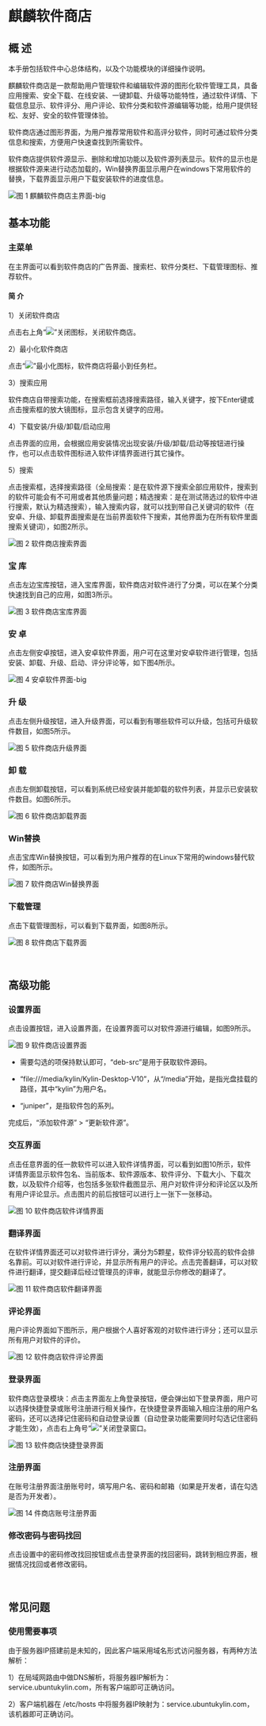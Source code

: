 #  麒麟软件商店
## 概 述
本手册包括软件中心总体结构，以及个功能模块的详细操作说明。

麒麟软件商店是一款帮助用户管理软件和编辑软件源的图形化软件管理工具，具备应用搜索、安全下载、在线安装、一键卸载、升级等功能特性，通过软件详情、下载信息显示、软件评分、用户评论、软件分类和软件源编辑等功能，给用户提供轻松、友好、安全的软件管理体验。

软件商店通过图形界面，为用户推荐常用软件和高评分软件，同时可通过软件分类信息和搜索，方便用户快速查找到所需软件。

软件商店提供软件源显示、删除和增加功能以及软件源列表显示。软件的显示也是根据软件源来进行动态加载的，Win替换界面显示用户在windows下常用软件的替换，下载界面显示用户下载安装软件的进度信息。

![图 1 麒麟软件商店主界面-big](image/1.png)
<br>

## 基本功能
### 主菜单
在主界面可以看到软件商店的广告界面、搜索栏、软件分类栏、下载管理图标、推荐软件。

#### 简 介
1）关闭软件商店

点击右上角“![](image/icon1-o.png)”关闭图标，关闭软件商店。

2）最小化软件商店

点击“![](image/icon2-o.png)”最小化图标，软件商店将最小到任务栏。

3）搜索应用

软件商店自带搜索功能，在搜索框前选择搜索路径，输入关键字，按下Enter键或点击搜索框的放大镜图标，显示包含关键字的应用。

4）下载安装/升级/卸载/启动应用

点击界面的应用，会根据应用安装情况出现安装/升级/卸载/启动等按钮进行操作，也可以点击软件图标进入软件详情界面进行其它操作。

5）搜索

点击搜索框，选择搜索路径（全局搜索：是在软件源下搜索全部应用软件，搜索到的软件可能会有不可用或者其他质量问题；精选搜索：是在测试筛选过的软件中进行搜索，默认为精选搜索），输入搜索内容，就可以找到带自己关键词的软件（在安卓、升级、卸载界面搜索是在当前界面软件下搜索，其他界面为在所有软件里面搜索关键词），如图2所示。

![图 2 软件商店搜索界面](image/2.png)

### 宝 库
点击左边宝库按钮，进入宝库界面，软件商店对软件进行了分类，可以在某个分类快速找到自己的应用，如图3所示。

![图 3 软件商店宝库界面](image/3.png)

### 安 卓
点击左侧安卓按钮，进入安卓软件界面，用户可在这里对安卓软件进行管理，包括安装、卸载、升级、启动、评分评论等，如下图4所示。

![图 4 安卓软件界面-big](image/4.png)

### 升 级
点击左侧升级按钮，进入升级界面，可以看到有哪些软件可以升级，包括可升级软件数目，如图5所示。

![图 5 软件商店升级界面](image/5.png)

### 卸 载
点击左侧卸载按钮，可以看到系统已经安装并能卸载的软件列表，并显示已安装软件数目。如图6所示。

![图 6 软件商店卸载界面](image/6.png)

### Win替换
点击宝库Win替换按钮，可以看到为用户推荐的在Linux下常用的windows替代软件，如图所示。

![图 7 软件商店Win替换界面](image/7.png)

### 下载管理
点击下载管理图标，可以看到下载界面，如图8所示。

![图 8 软件商店下载界面](image/8.png)

<br>

## 高级功能
### 设置界面
点击设置按钮，进入设置界面，在设置界面可以对软件源进行编辑，如图9所示。

![图 9 软件商店设置界面](image/9.png)

- 需要勾选的项保持默认即可，“deb-src”是用于获取软件源码。

- “file:///media/kylin/Kylin-Desktop-V10”，从“/media”开始，是指光盘挂载的路径，其中“kylin”为用户名。

- “juniper”，是指软件包的系列。

完成后，“添加软件源” > “更新软件源”。

### 交互界面
点击任意界面的任一款软件可以进入软件详情界面，可以看到如图10所示，软件详情界面显示软件包名、当前版本、软件源版本、软件评分、下载大小、下载次数，以及软件介绍等，也包括多张软件截图显示、用户对软件评分和评论区以及所有用户评论显示。点击图片的前后按钮可以进行上一张下一张移动。

![图 10 软件商店软件详情界面](image/10.png)

### 翻译界面
在软件详情界面还可以对软件进行评分，满分为5颗星，软件评分较高的软件会排名靠前。可以对软件进行评论，并显示所有用户的评论。点击完善翻译，可以对软件进行翻译，提交翻译后经过管理员的评审，就能显示你修改的翻译了。

![图 11 软件商店软件翻译界面](image/11.png)

### 评论界面
用户评论界面如下图所示，用户根据个人喜好客观的对软件进行评分；还可以显示所有用户对软件的评价。

![图 12 软件商店软件评论界面](image/12.png)

### 登录界面
软件商店登录模块：点击主界面左上角登录按钮，便会弹出如下登录界面，用户可以选择快捷登录或账号注册进行相关操作，在快捷登录界面输入相应注册的用户名密码，还可以选择记住密码和自动登录设置（自动登录功能需要同时勾选记住密码才能生效），点击右上角号“![](image/icon1-o.png)”关闭登录窗口。

![图 13 软件商店快捷登录界面](image/13.png)

### 注册界面
在账号注册界面注册账号时，填写用户名、密码和邮箱（如果是开发者，请在勾选是否为开发者）。

![图 14 件商店账号注册界面](image/14.png)

### 修改密码与密码找回
点击设置中的密码修改找回按钮或点击登录界面的找回密码，跳转到相应界面，根据情况找回或者修改密码。

<br>

## 常见问题
### 使用需要事项
由于服务器IP搭建前是未知的，因此客户端采用域名形式访问服务器，有两种方法解析：

1）在局域网路由中做DNS解析，将服务器IP解析为：service.ubuntukylin.com，所有客户端即可正确访问。

2）客户端机器在 /etc/hosts 中将服务器IP映射为：service.ubuntukylin.com，该机器即可正确访问。
